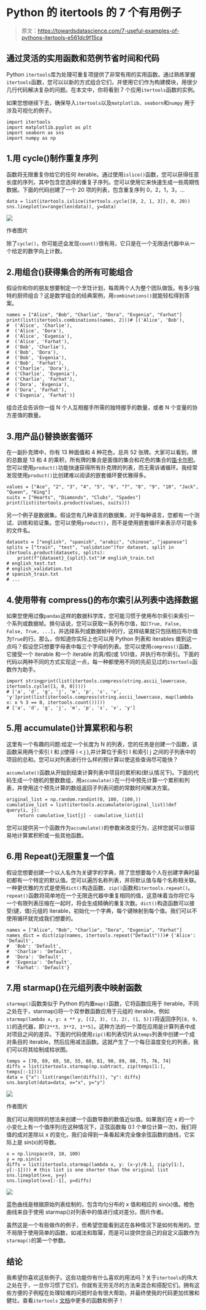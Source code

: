 # Python 的 itertools 的 7 个有用例子

> 原文：<https://towardsdatascience.com/7-useful-examples-of-pythons-itertools-e561dc9f15ca>

## 通过灵活的实用函数和范例节省时间和代码

Python `itertools`库为处理可重复项提供了非常有用的实用函数。通过熟练掌握`itertools`函数，您可以以新的方式组合它们，并使用它们作为构建模块，用很少几行代码解决复杂的问题。在本文中，你将看到 7 个应用`itertools`函数的实例。

如果您想继续下去，确保导入`itertools`以及`matplotlib`、`seaborn`和`numpy` 用于涉及可视化的例子。

```
import itertools
import matplotlib.pyplot as plt
import seaborn as sns
import numpy as np
```

## 1.用 cycle()制作重复序列

函数将无限重复你给它的任何 iterable。通过使用`islice()`函数，您可以获得任意长度的序列，其中包含您选择的重复子序列。您可以使用它来快速生成一些周期性数据。下面的代码创建了一个 20 项的列表，包含重复序列 0，2，1，3，…

```
data = list(itertools.islice(itertools.cycle([0, 2, 1, 3]), 0, 20))
sns.lineplot(x=range(len(data)), y=data)
```

![](img/74eebc7886eeea479b8ebe24b049e5c3.png)

作者图片

除了`cycle()`，你可能还会发现`count()`很有用，它只是在一个无限迭代器中从一个给定的数字向上计数。

## 2.用组合()获得集合的所有可能组合

假设你和你的朋友想要制定一个烹饪计划，每周两个人为整个团队做饭。有多少独特的厨师组合？这是数学组合的经典案例，用`combinations()`就能轻松得到答案。

```
names = ["Alice", "Bob", "Charlie", "Dora", "Evgenia", "Farhat"]
print(list(itertools.combinations(names, 2)))# [('Alice', 'Bob'),
#  ('Alice', 'Charlie'),
#  ('Alice', 'Dora'),
#  ('Alice', 'Evgenia'),
#  ('Alice', 'Farhat'),
#  ('Bob', 'Charlie'),
#  ('Bob', 'Dora'),
#  ('Bob', 'Evgenia'),
#  ('Bob', 'Farhat'),
#  ('Charlie', 'Dora'),
#  ('Charlie', 'Evgenia'),
#  ('Charlie', 'Farhat'),
#  ('Dora', 'Evgenia'),
#  ('Dora', 'Farhat'),
#  ('Evgenia', 'Farhat')]
```

组合还会告诉你一组 N 个人互相握手所需的独特握手的数量，或者 N 个变量的协方差值的数量。

## 3.用产品()替换嵌套循环

在一副扑克牌中，你有 13 种面值和 4 种花色，总共 52 张牌。大家可以看到，牌的总数是 13 和 4 的乘积，所有牌的集合是面值的集合和花色的集合的[笛卡尔积](https://en.wikipedia.org/wiki/Cartesian_product)。您可以使用`product()`功能快速获得所有扑克牌的列表，而无需诉诸循环。我经常发现使用`product()`比创建难以阅读的嵌套循环要优雅得多。

```
values = ["Ace", "2", "3", "4", "5", "6", "7", "8", "9", "10", "Jack", "Queen", "King"]
suits = ["Hearts", "Diamonds", "Clubs", "Spades"]
print(list(itertools.product(values, suits)))
```

另一个例子是数据集。假设您有几种语言的数据集，对于每种语言，您都有一个测试、训练和验证集。您可以使用`product()`，而不是使用嵌套循环来表示尽可能多的文件名。

```
datasets = ["english", "spanish", "arabic", "chinese", "japanese"]
splits = ["train", "test", "validation"]for dataset, split in itertools.product(datasets, splits):
    print(f"{dataset}_{split}.txt")# english_train.txt
# english_test.txt
# english_validation.txt
# spanish_train.txt
# ...
```

## 4.使用带有 compress()的布尔索引从列表中选择数据

如果您使用过像`pandas`这样的数据科学库，您可能习惯于使用布尔索引来索引一个系列或数据帧。换句话说，您可以获取一系列布尔值，如`[True, False, False, True, ...]`，并选择系列或数据帧中的行，这样结果就只包括相应布尔值为`True`的行。那么，你知道你实际上也可以用 Python 列表和 iterables 做到这一点吗？假设您只想要字母表中每三个字母的列表。您可以使用`compress()`函数，它接受一个 iterable 和一个 iterable 的真/假(或 1/0)值，并执行布尔索引。下面的代码以两种不同的方式实现这一点，每一种都使用不同的先前见过的`itertools`函数作为助手。

```
import stringprint(list(itertools.compress(string.ascii_lowercase, itertools.cycle([1, 0, 0]))))
# ['a', 'd', 'g', 'j', 'm', 'p', 's', 'v', 'y']print(list(itertools.compress(string.ascii_lowercase, map(lambda x: x % 3 == 0, itertools.count()))))
# ['a', 'd', 'g', 'j', 'm', 'p', 's', 'v', 'y']
```

## 5.用 accumulate()计算累积和与积

这里有一个有趣的问题:给定一个长度为 N 的列表，您的任务是创建一个函数，该函数采用两个索引 I 和 j(使得 i < j ),并计算位于索引 I 和索引 j 之间的子列表中的项目的总和。您可以对列表进行什么样的预计算以使这些查询尽可能快？

`accumulate()`函数从开始到结束计算列表中项目的累积和(默认情况下)。下面的代码生成一个随机的整数数组，用`accumulate()`在一行中预先计算一个累积和列表，并使用这个预先计算的数组返回子列表问题的常数时间解决方案。

```
original_list = np.random.randint(0, 100, (100,))
cumulative_list = list(itertools.accumulate(original_list))def query(i, j):
    return cumulative_list[j] - cumulative_list[i]
```

您可以提供另一个函数作为`accumulate()`的参数来改变行为，这样您就可以很容易地计算累积积或一些其他函数。

## 6.用 Repeat()无限重复一个值

假设您想要创建一个以人名作为关键字的字典，除了您想要每个人在创建字典时最初都有一个特定的默认值。您可以遍历名称列表，并将默认值与每个名称相关联。一种更优雅的方式是使用`dict()`构造函数、`zip()`函数和`itertools.repeat()`。`repeat()`函数将简单地在一个无限迭代器中重复相同的值，这意味着当你将它与一个有限列表压缩在一起时，将会生成精确的重复次数。`dict()`构造函数可以接受(键，值)元组的 iterable，初始化一个字典，每个键映射到每个值。我们可以不使用循环就完成我们想要的。

```
names = ["Alice", "Bob", "Charlie", "Dora", "Evgenia", "Farhat"]
names_dict = dict(zip(names, itertools.repeat("Default")))# {'Alice': 'Default',
#  'Bob': 'Default',
#  'Charlie': 'Default',
#  'Dora': 'Default',
#  'Evgenia': 'Default',
#  'Farhat': 'Default'}
```

## 7.用 starmap()在元组列表中映射函数

`starmap()`函数类似于 Python 的内置`map()`函数，它将函数应用于 iterable。不同之处在于，starmap()将一个双参数函数应用于元组的 iterable，例如`starmap(lambda x, y: x ** y, [(2, 3), (3, 2), (1, 5)])`将返回序列`[8, 9, 1]`的迭代器，即`[2**3, 3**2, 1**5]`。这种方法的一个潜在应用是计算列表中成对项目之间的差异。下面的代码使用`zip()`和列表切片从`temps`列表中创建一个成对条目的 iterable，然后应用减法函数。这就产生了一个每日温度变化的列表，我们可以将其绘制成柱状图。

```
temps = [70, 69, 69, 58, 55, 68, 81, 90, 89, 88, 75, 76, 74]
diffs = list(itertools.starmap(np.subtract, zip(temps[1:], temps[:-1])))
data = {"x": list(range(len(diffs))), "y": diffs}
sns.barplot(data=data, x="x", y="y")
```

![](img/8a5eee26187efbd389f3384c8dcb5699.png)

作者图片

我们可以用同样的想法来创建一个函数导数的数值近似值。如果我们在 x 的一个小变化上有一个值序列(在这种情况下，正弦函数每 0.1 个单位计算一次)，我们将值的成对差除以 x 的变化，我们会得到一条看起来完全像余弦函数的曲线，它实际上是 sin(x)的导数。

```
x = np.linspace(0, 10, 100)
y = np.sin(x)              
diffs = list(itertools.starmap(lambda x, y: (x-y)/0.1, zip(y[1:], y[:-1]))) # this list is one shorter than the original list
sns.lineplot(x=x, y=y)
sns.lineplot(x=x[:-1], y=diffs)
```

![](img/868358eca4309b547365b47944746943.png)

蓝色曲线是根据原始列表绘制的，包含均匀分布的 x 值和相应的 sin(x)值。橙色曲线来自于使用 starmap()对列表中的值进行成对差分。图片作者。

虽然这是一个有些做作的例子，但希望您能看到这在各种情况下是如何有用的。您不局限于使用简单的函数，如减法和取幂，而是可以提供您自己的自定义函数作为`starmap()`的第一个参数。

## 结论

我希望你喜欢这些例子。这些功能你有什么喜欢的用法吗？关于`itertools`的伟大之处在于，一旦你习惯了它们，你就有无穷无尽的方法来混合和搭配它们。拥有这些方便的子例程在处理较难的问题时会有很大帮助，并最终使我的代码更加优雅和健壮。查看`itertools` [文档](https://docs.python.org/3/library/itertools.html)中更多的函数和例子！